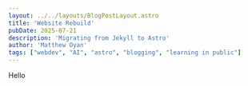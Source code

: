 ```yaml
---
layout: ../../layouts/BlogPostLayout.astro
title: 'Website Rebuild'
pubDate: 2025-07-21
description: 'Migrating from Jekyll to Astro'
author: 'Matthew Oyan'
tags: ["webdev", "AI", "astro", "blogging", "learning in public"]
---
```

Hello
